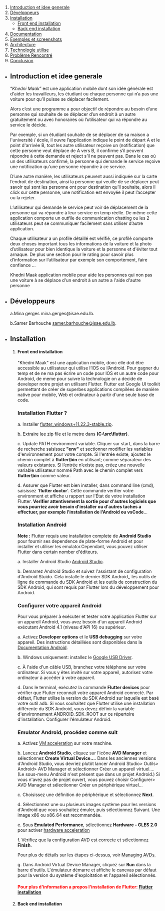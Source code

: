 
1. [Introduction et idee generale](#ideeGenerale)
2. [Développeurs](#developpeurs)
3. [Installation](#installation)
   - [Front end installation](#frontEndInstallation)
   - [Back end installation](#backEndInstallation)
4. [Documentation](#documentation)
5. [Exemples et screenshots](#exemplesEtScreenshots)
6. [Architecture](#architecture)
7. [Technologie utilise](#technologieUtilise)
8. [Problème Rencontré](#problemeRencontre)
9. [Conclusion](#conclusion)


-  <h2 name="ideeGenerale">Introduction et idee generale</h2>

    “*Khedni Maak*” est une application mobile dont son idée générale est d'aider les travailleurs, les étudiant ou 
    chaque personne qui n’a pas une voiture pour qu’il puisse se déplacer facilement.
    
    Alors c’est une programme a pour objectif de répondre au besoin d’une personne qui souhaite de se déplacer d’un 
    endroit à un autre gratuitement ou avec honoraires où l’utilisateur qui va répondre au service le décide.
    
    Par exemple, si un étudiant souhaite de se déplacer de sa maison a l'université / école, il ouvre l’application 
    indique le point de départ A et le point d'arrivée B, tout les autre utilisateur reçoive un (notification) que cette
    personne veut déplace de A vers B, il confirme s’il peuvent répondre à cette demande et reject s’il ne peuvent pas.
    Dans le cas où un des utilisateurs confirmé, la personne qui demande le service reçoive une notification qu'une 
    personne répondre à ce service.
    
    D’une autre manière, les utilisateurs peuvent aussi indiquée sur la carte l’endroit de destination, ainsi la personne 
    qui veuille de se déplacer peut savoir qui sont les personne ont pour destination qu’il souhaite, alors il click sur 
    cette personne, une notification est envoyée il peut l’accepter ou la rejeter.
    
    L’utilisateur qui demande le service peut voir de déplacement de la personne qui va répondre à leur service en temp 
    réelle. De même cette application comporte un outfile de communication chatting ou les 2 utilisateurs peut se 
    communiquer facilement sans utiliser d’autre application.
    
    Chaque utilisateur a un profile détaillé est vérifié, ce profilé comporte deux choses important tous les informations 
    de la voiture et la photo d’utilisateur pour bien identique la voiture et la personne et d'éviter tout arnaque. De 
    plus une section pour le rating pour savoir plus d’information sur l’utilisateur par exemple son comportement, 
    faire confiance ...
    
    Khedni Maak application mobile pour aide les personnes qui non pas une voiture à se déplace d'un endroit à un autre 
    a l'aide d'autre personne
    
-  <h2 name="developpeurs">Développeurs</h2>
    a.Mina gerges mina.gerges@isae.edu.lb.
    
    b.Samer Barhouche samer.barhouche@isae.edu.lb.
    
-  <h2 name="installation">Installation</h2>

   1. <h4 name="frontEndInstallation">Front end installation</h4>
        "Khedni Maak" est une application mobile, donc elle doit être accessible au utilisateur qui utilise l’IOS ou 
        l’Android. Pour gagner du temp et de ne ma pas écrire un code pour IOS et un autre code pour Android, de meme pour 
        suivre la technologie on a decide de developer notre projet en utilisant Flutter. 
        Flutter est Google UI toolkit permettant de créer de superbes applications compilées de manière native pour 
        mobile, Web et ordinateur à partir d'une seule base de code.
        
        <h3>Installation Flutter ?</h3>
        
        a. Installer <a href="https://storage.googleapis.com/flutter_infra/releases/stable/windows/flutter_windows_1.22.3-stable.zip">flutter_windows+11.22.3-stable.zip</a>.
        
        b. Extraire lee zip file et le metre dans **(C:\src\flutter)**.
        
        c. Update PATH environment variable.
            Cliquer sur start, dans la barre de recherche saisissez **"env"** et sectionner modifier les variables 
            d'environnement pour votre compte.
            Si l'entrée existe, ajoutez le chemin complet à **flutter\bin** en utilisant; comme séparateur des valeurs 
            existantes.
            Si l’entrée n’existe pas, créez une nouvelle variable utilisateur nommé Path avec le chemin complet vers 
            **flutter\bin** comme valeur.
            
        d. Assurer que Flutter est bien installer, dans command line (cmd), saisissez '**flutter doctor**'. Cette 
            commande verifier votre environment et affiche u rapport sur l'État de votre installation Flutter. 
            **Verifier attentivement la sortie pour d'autres logiciels que vous pourriez avoir besoin d'installer ou 
            d'autres taches a effectuer, par exemple l'installation de l'Android ou vsCode**...
            
        <h3>Installation Android</h3>
        
        **Note :** Flutter requis une installation complete de **Android Studio** pour fournir ses dependence de plate-forme
        Android et pour installer et utiliser les emulator.Cependant, vous pouvez utiliser Flutter dans certain nomber d'éditeurs.
        
        a. Installer Android Studio <a href="https://developer.android.com/studio">Android Studio</a>.
        
        b. Demarrez Android Studio et suivez l'assistant de configuration d'Android Stuido. Cela installe le dernier 
           SDK Android,, les outils de ligne de commande du SDK Android et les outils de construction du SDK Android, 
           qui sont requis par Flutter lors du développement pour Android.
           
        <h3>Configurer votre appareil Android</h3>
    
        Pour vous préparer à exécuter et tester votre application Flutter sur un 
        appareil Android, vous avez besoin d'un appareil Android exécutant Android 4.1 (niveau d'API 16) ou supérieur.
               
        a. Activez **Developer options** et le **USB debugging** sur votre appareil. Des instructions détaillées 
        sont disponibles dans la <a href="https://developer.android.com/studio/debug/dev-options">Documentation Android</a>. 
        
        b. Windows uniquement: installez le <a href="https://developer.android.com/studio/run/win-usb">Google USB Driver</a>.
        
        c. À l'aide d'un câble USB, branchez votre téléphone sur votre ordinateur. Si vous y êtes invité sur votre 
        appareil, autorisez votre ordinateur à accéder à votre appareil. 
        
        d. Dans le terminal, exécutez la commande **Flutter devices** pour vérifier que Flutter reconnaît votre appareil 
        Android connecté. Par défaut, Flutter utilise la version du SDK Android sur laquelle est basé votre outil adb. 
        Si vous souhaitez que Flutter utilise une installation différente du SDK Android, vous devez définir la variable 
        d'environnement ANDROID_SDK_ROOT sur ce répertoire d'installation. Configurer l'émulateur Android.
              
        <h3>Emulator Android, procédez comme suit</h3>
              
        a. Activez <a href="https://developer.android.com/studio/run/emulator-acceleration">VM acceleration</a> sur votre machine.
        
        b. Lancez **Android Studio**, cliquez sur l'icône **AVD Manager** et sélectionnez **Create Virtual Device…**.
        Dans les anciennes versions d'Android Studio, vous devriez plutôt lancer Android Studio> Outils> Android> 
        AVD Manager et sélectionner Créer un appareil virtuel…. (Le sous-menu Android n'est présent que dans un projet Android.)
        Si vous n'avez pas de projet ouvert, vous pouvez choisir Configurer> AVD Manager et sélectionner Créer un périphérique virtuel…
        
        c. Choisissez une définition de périphérique et sélectionnez **Next**.
        
        d. Sélectionnez une ou plusieurs images système pour les versions d'Android que vous souhaitez émuler, puis 
        sélectionnez Suivant. Une image x86 ou x86_64 est recommandée. 
        
        e. Sous **Emulated Performance**, sélectionnez **Hardware - GLES 2.0** pour activer <a href="https://developer.android.com/studio/run/emulator-acceleration">hardware acceleration</a>
        
        f. Vérifiez que la configuration AVD est correcte et sélectionnez **Finish**.
      
        Pour plus de détails sur les étapes ci-dessus, voir <a href="https://developer.android.com/studio/run/managing-avds">Managing AVDs.</a>
      
        g. Dans Android Virtual Device Manager, cliquez sur **Run** dans la barre d'outils. L'émulateur démarre et 
        affiche le canevas par défaut pour la version du système d'exploitation et l'appareil sélectionnés.
      
        <h4 style="color: red;">Pour plus d'information a propos l'installation de Flutter: <a href="https://flutter.dev/docs/get-started/install/windows">Flutter installation</a></h4>  
        
   
   2. <h4 name="backEndInstallation">Back end installation</h4>
   
    



